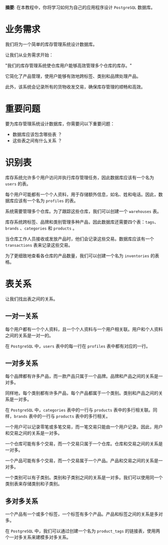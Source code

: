 **摘要**: 在本教程中，你将学习如何为自己的应用程序设计 `PostgreSQL` 数据库。

# 业务需求

我们将为一个简单的库存管理系统设计数据库。

让我们从业务需求开始：

"我们的库存管理系统使仓库用户能够高效管理多个仓库的库存。"

它简化了产品管理，使用户能够有效地跨标签、类别和品牌处理产品。

此外，该系统会记录所有的货物收发交易，确保库存管理的顺畅和高效。

# 重要问题

要为库存管理系统设计数据库，你需要问以下重要问题：

- 数据库应该包含哪些表 ？
- 这些表之间有什么关系 ？

# 识别表

库存系统允许多个用户访问并执行库存管理任务，因此数据库应该有一个名为 `users` 的表。

每个用户可能都有一个个人资料，用于存储额外信息，如名、姓和电话。因此，数据库应该有一个名为 `profiles` 的表。

系统需要管理多个仓库。为了跟踪这些仓库，我们可以创建一个 `warehouses` 表。

库存系统跨标签、品牌和类别管理多种产品，因此数据库还需要四个表：`tags`、 `brands` 、`categories` 和 `products` 。

当仓库工作人员接收或发放产品时，他们会记录这些交易。数据库应该有一个 `transactions` 表来记录这些交易。

为了更细致地查看各仓库的产品数量，我们可以创建一个名为 `inventories` 的表格。

# 表关系

让我们找出表之间的关系。

## 一对一关系

每个用户都有一个个人资料，且一个个人资料与一个用户相关联。用户和个人资料之间的关系是一对一的。

在 `PostgreSQL` 中，`users` 表中的每一行在 `profiles` 表中都有对应的一行。

## 一对多关系

每个品牌都有许多产品，而一款产品只属于一个品牌。品牌和产品之间的关系是一对多。

同样地，每个类别都有许多产品，每个产品都属于一个类别。类别和产品之间的关系是一对多。

在 `PostgreSQL` 中，`categories` 表中的一行与 `products` 表中的多行相关联。同样，`brands` 表中的一行与 `products` 表中的多行相关。

一个用户可以记录零笔或多笔交易，而一笔交易只能由一个用户记录。因此，用户和交易之间的关系是一对多。

一个仓库可能有多个交易，而一个交易只属于一个仓库。仓库和交易之间的关系是一对多。

一个产品可能有多个交易，而一个交易属于一个产品。产品和交易之间的关系是一对多。

一个类别可以有子类别。类别和子类别之间的关系是一对多。我们可以使用同一个类别表来存储类别和子类别。

## 多对多关系

一个产品有一个或多个标签，一个标签有多个产品。产品和标签之间的关系是多对多。

在 `PostgreSQL` 中，我们可以通过创建一个名为 `product_tags` 的链接表，使用两个一对多关系来建模多对多关系。

